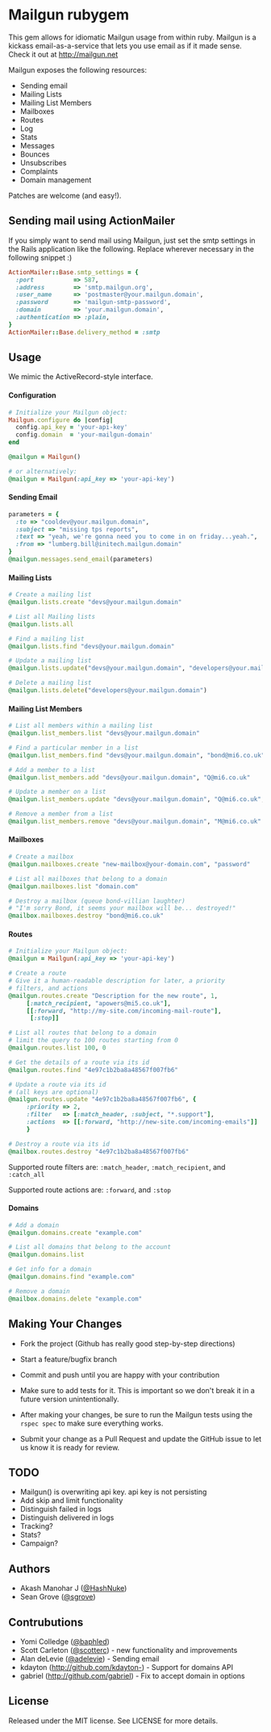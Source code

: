 # Mailgun rubygem

This gem allows for idiomatic Mailgun usage from within ruby. Mailgun is a kickass email-as-a-service that lets you use email as if it made sense. Check it out at http://mailgun.net

Mailgun exposes the following resources:

  * Sending email
  * Mailing Lists
  * Mailing List Members
  * Mailboxes
  * Routes
  * Log
  * Stats
  * Messages
  * Bounces
  * Unsubscribes
  * Complaints
  * Domain management

Patches are welcome (and easy!). 

## Sending mail using ActionMailer

If you simply want to send mail using Mailgun, just set the smtp settings in the Rails application like the following. Replace wherever necessary in the following snippet :)
```ruby
ActionMailer::Base.smtp_settings = {
  :port           => 587, 
  :address        => 'smtp.mailgun.org',
  :user_name      => 'postmaster@your.mailgun.domain',
  :password       => 'mailgun-smtp-password',
  :domain         => 'your.mailgun.domain',
  :authentication => :plain,
}
ActionMailer::Base.delivery_method = :smtp
```

## Usage

We mimic the ActiveRecord-style interface.


#### Configuration
```ruby
# Initialize your Mailgun object:
Mailgun.configure do |config|
  config.api_key = 'your-api-key'
  config.domain  = 'your-mailgun-domain'
end

@mailgun = Mailgun()

# or alternatively:
@mailgun = Mailgun(:api_key => 'your-api-key')
```

#### Sending Email
```ruby
parameters = {
  :to => "cooldev@your.mailgun.domain",
  :subject => "missing tps reports",
  :text => "yeah, we're gonna need you to come in on friday...yeah.",
  :from => "lumberg.bill@initech.mailgun.domain"
}
@mailgun.messages.send_email(parameters)
```
####

#### Mailing Lists
```ruby
# Create a mailing list
@mailgun.lists.create "devs@your.mailgun.domain"

# List all Mailing lists
@mailgun.lists.all

# Find a mailing list
@mailgun.lists.find "devs@your.mailgun.domain"

# Update a mailing list
@mailgun.lists.update("devs@your.mailgun.domain", "developers@your.mailgun.domain", "Developers", "Develepor Mailing List")

# Delete a mailing list
@mailgun.lists.delete("developers@your.mailgun.domain")
```

#### Mailing List Members
```ruby
# List all members within a mailing list
@mailgun.list_members.list "devs@your.mailgun.domain"

# Find a particular member in a list
@mailgun.list_members.find "devs@your.mailgun.domain", "bond@mi6.co.uk"

# Add a member to a list
@mailgun.list_members.add "devs@your.mailgun.domain", "Q@mi6.co.uk"

# Update a member on a list
@mailgun.list_members.update "devs@your.mailgun.domain", "Q@mi6.co.uk", "Q", {:gender => 'male'}.to_json, :subscribed => 'no')

# Remove a member from a list
@mailgun.list_members.remove "devs@your.mailgun.domain", "M@mi6.co.uk"
```

#### Mailboxes
```ruby
# Create a mailbox
@mailgun.mailboxes.create "new-mailbox@your-domain.com", "password"

# List all mailboxes that belong to a domain
@mailgun.mailboxes.list "domain.com"

# Destroy a mailbox (queue bond-villian laughter)
# "I'm sorry Bond, it seems your mailbox will be... destroyed!"
@mailbox.mailboxes.destroy "bond@mi6.co.uk"
```

#### Routes
```ruby
# Initialize your Mailgun object:
@mailgun = Mailgun(:api_key => 'your-api-key')

# Create a route
# Give it a human-readable description for later, a priority
# filters, and actions
@mailgun.routes.create "Description for the new route", 1,
     [:match_recipient, "apowers@mi5.co.uk"],
     [[:forward, "http://my-site.com/incoming-mail-route"],
      [:stop]]

# List all routes that belong to a domain
# limit the query to 100 routes starting from 0
@mailgun.routes.list 100, 0

# Get the details of a route via its id
@mailgun.routes.find "4e97c1b2ba8a48567f007fb6"

# Update a route via its id
# (all keys are optional)
@mailgun.routes.update "4e97c1b2ba8a48567f007fb6", {
     :priority => 2,
     :filter   => [:match_header, :subject, "*.support"],
     :actions  => [[:forward, "http://new-site.com/incoming-emails"]]
     }

# Destroy a route via its id
@mailbox.routes.destroy "4e97c1b2ba8a48567f007fb6"
```

Supported route filters are: `:match_header`, `:match_recipient`, and `:catch_all`

Supported route actions are: `:forward`, and `:stop`


#### Domains
```ruby
# Add a domain
@mailgun.domains.create "example.com"

# List all domains that belong to the account
@mailgun.domains.list

# Get info for a domain
@mailgun.domains.find "example.com"

# Remove a domain
@mailbox.domains.delete "example.com"
```

## Making Your Changes

  * Fork the project (Github has really good step-by-step directions)

  * Start a feature/bugfix branch

  * Commit and push until you are happy with your contribution

  * Make sure to add tests for it. This is important so we don't break it in a future version unintentionally.

  * After making your changes, be sure to run the Mailgun tests using the `rspec spec` to make sure everything works.

  * Submit your change as a Pull Request and update the GitHub issue to let us know it is ready for review.


## TODO

  * Mailgun() is overwriting api key. api key is not persisting
  * Add skip and limit functionality
  * Distinguish failed in logs
  * Distinguish delivered in logs
  * Tracking?
  * Stats?
  * Campaign?


## Authors

* Akash Manohar J ([@HashNuke](http://github.com/HashNuke))
* Sean Grove ([@sgrove](http://github.com/sgrove))

## Contrubutions

* Yomi Colledge ([@baphled](http://github.com/baphled))
* Scott Carleton ([@scotterc](http://github.com/scotterc)) - new functionality and improvements
* Alan deLevie ([@adelevie](http://github.com/adelevie)) - Sending email
* kdayton (<http://github.com/kdayton->) - Support for domains API
* gabriel (<http://github.com/gabriel>) - Fix to accept domain in options

## License

Released under the MIT license. See LICENSE for more details.
